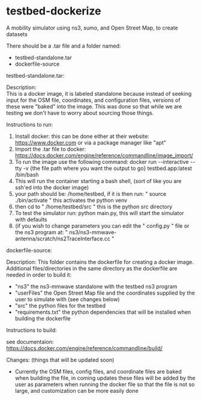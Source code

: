 # testbed-dockerize
A mobility simulator using ns3, sumo, and Open Street Map, to create datasets 

There should be a .tar file and a folder named:

- testbed-standalone.tar
- dockerfile-source

testbed-standalone.tar:

Description:  
This is a docker image, it is labeled standalone because instead of seeking input for the OSM file, coordinates, and configuration        files, versions of these were "baked" into the image. This was done so that while we are testing we don't have to worry about sourcing those things.

Instructions to run: 
  1. Install docker: this can be done either at their website: https://www.docker.com or via a package manager like "apt"
  2. Import the .tar file to docker: https://docs.docker.com/engine/reference/commandline/image_import/
  3. To run the image use the following command: 
    docker run --interactive --tty  -v {the file path where you want the output to go} testbed.app:latest /bin/bash
  4. This will run the container starting a bash shell, (sort of like you are ssh'ed into the docker image)
  5. your path should be: /home/testbed, if it is then run: " source ./bin/activate " this activates the python venv
  6. then cd to " /home/testbed/src " this is the python src directory
  7. To test the simulator run: python main.py, this will start the simulator with defaults 
  8. (if you wish to change parameters you can edit the " config.py " file or the ns3 program at: " ns3/ns3-mmwave-   antenna/scratch/ns2TraceInterface.cc "

dockerfile-source: 

Description: 
This folder contains the dockerfile for creating a docker image. Additional files/directories in the same directory as the dockerfile are needed in order to build it: 
- "ns3"               the ns3-mmwave standalone with the testbed ns3 program 
- "userFiles"         the Open Street Map file and the coordinates supplied by the user to simulate with (see changes below)
- "src"               the python files for the testbed
- "requirements.txt"  the python dependencies that will be installed when building the dockerfile

Instructions to build: 

see documentaion: https://docs.docker.com/engine/reference/commandline/build/


Changes: (things that will be updated soon)

- Currently the OSM files, config files, and coordinate files are baked when building the file, in coming updates these files will be added by the user as parameters when running the docker file so that the file is not so large, and customization can be more easily done


